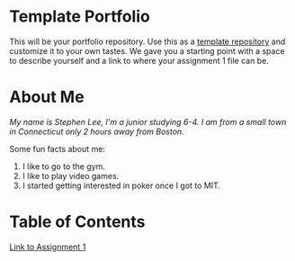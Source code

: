# Template Portfolio
This will be your portfolio repository. Use this as a [template repository](https://docs.github.com/en/repositories/creating-and-managing-repositories/creating-a-template-repository) and customize it to your own tastes. We gave you a starting point with a space to describe yourself and a link to where your assignment 1 file can be.

# About Me
*My name is Stephen Lee, I'm a junior studying 6-4.
I am from a small town in Connecticut only 2 hours away from Boston.*

Some fun facts about me:
1. I like to go to the gym.
2. I like to play video games.
3. I started getting interested in poker once I got to MIT.

# Table of Contents
[Link to Assignment 1](assignments/assignment1.md)
